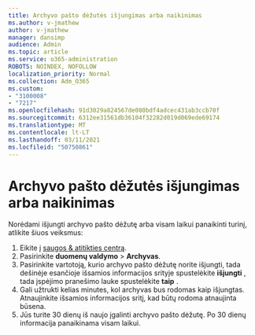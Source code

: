 ```yaml
---
title: Archyvo pašto dėžutės išjungimas arba naikinimas
ms.author: v-jmathew
author: v-jmathew
manager: dansimp
audience: Admin
ms.topic: article
ms.service: o365-administration
ROBOTS: NOINDEX, NOFOLLOW
localization_priority: Normal
ms.collection: Adm_O365
ms.custom:
- "3100008"
- "7217"
ms.openlocfilehash: 91d3029a824567de080bdf4adcec431ab3ccb70f
ms.sourcegitcommit: 6312ee31561db36104f32282d019d069ede69174
ms.translationtype: MT
ms.contentlocale: lt-LT
ms.lasthandoff: 03/11/2021
ms.locfileid: "50750861"
---
```

# <a name="disable-or-delete-an-archive-mailbox"></a>Archyvo pašto dėžutės išjungimas arba naikinimas

Norėdami išjungti archyvo pašto dėžutę arba visam laikui panaikinti turinį, atlikite šiuos veiksmus:

1. Eikite į [saugos & atitikties centrą]( https://go.microsoft.com/fwlink/p/?linkid=2077143).
2. Pasirinkite **duomenų valdymo**  >  **Archyvas**.
3. Pasirinkite vartotoją, kurio archyvo pašto dėžutę norite išjungti, tada dešinėje esančioje išsamios informacijos srityje spustelėkite **išjungti** , tada įspėjimo pranešimo lauke spustelėkite **taip** .
4. Gali užtrukti kelias minutes, kol archyvas bus rodomas kaip išjungtas. Atnaujinkite išsamios informacijos sritį, kad būtų rodoma atnaujinta būsena.
5. Jūs turite 30 dienų iš naujo įgalinti archyvo pašto dėžutę. Po 30 dienų informacija panaikinama visam laikui.
